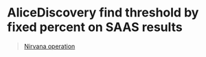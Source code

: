# AliceDiscovery find threshold by fixed percent on SAAS results
> [Nirvana operation](https://nirvana.yandex-team.ru/operation/525c7d24-4201-4008-99b1-b4c1d3483d70)
